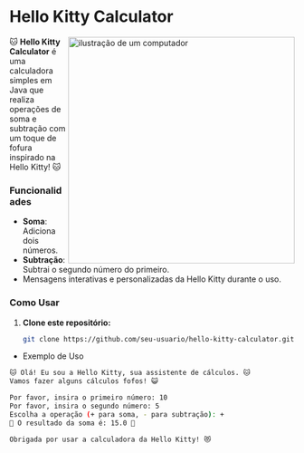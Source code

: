 # Hello Kitty Calculator
<img src="https://th.bing.com/th/id/OIP.JZ_UgYFJUSIutSPKyxzRkgHaHC?rs=1&pid=ImgDetMain" alt="ilustração de um computador" min-width="400px" max-width="400px" width="400px" align="right">

🐱 **Hello Kitty Calculator** é uma calculadora simples em Java que realiza operações de soma e subtração com um toque de fofura inspirado na Hello Kitty! 🐱

### Funcionalidades

- **Soma**: Adiciona dois números.
- **Subtração**: Subtrai o segundo número do primeiro.
- Mensagens interativas e personalizadas da Hello Kitty durante o uso.

### Como Usar

1. **Clone este repositório:**
   ```bash
   git clone https://github.com/seu-usuario/hello-kitty-calculator.git
* Exemplo de Uso

```bash
🐱 Olá! Eu sou a Hello Kitty, sua assistente de cálculos. 🐱
Vamos fazer alguns cálculos fofos! 😺

Por favor, insira o primeiro número: 10
Por favor, insira o segundo número: 5
Escolha a operação (+ para soma, - para subtração): +
🎀 O resultado da soma é: 15.0 🎀

Obrigada por usar a calculadora da Hello Kitty! 😻
